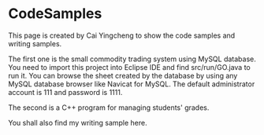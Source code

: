 # CodeSamples
  This page is created by Cai Yingcheng to show the code samples and writing samples.  
  
  The first one is the small commodity trading system using MySQL database. You need to import this project into Eclipse IDE and find src/run/GO.java to run it. You can browse the sheet created by the database by using any MySQL database browser like Navicat for MySQL. The default administrator account is 111 and password is 1111.  
  
  The second is a C++ program for managing students' grades.  
  
  You shall also find my writing sample here.  
  
